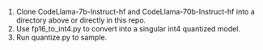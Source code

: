 1. Clone CodeLlama-7b-Instruct-hf and CodeLlama-70b-Instruct-hf into a directory above or directly in this repo. 
2. Use fp16_to_int4.py to convert into a singular int4 quantized model. 
3. Run quantize.py to sample. 

